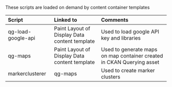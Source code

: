 These scripts are loaded on demand by content container templates

| Script        | Linked to           | Comments  |
|:------------- |:-------------| :-----|
| qg-load-google-api      |Paint Layout of Display Data content template  | Used to load google API key and libraries |
| qg-maps      | Paint Layout of Display Data content template      |   Used to generate maps on map container created in CKAN Querying asset  |
| markerclusterer | qg-maps      |  Used to create marker clusters |